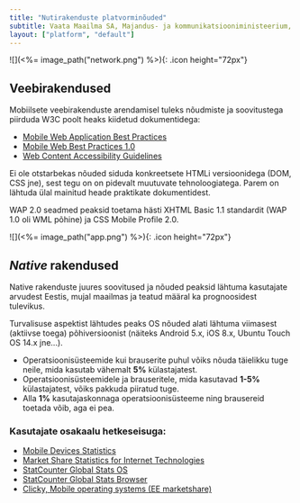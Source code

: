 ```yaml
---
title: "Nutirakenduste platvorminõuded"
subtitle: Vaata Maailma SA, Majandus- ja kommunikatsiooniministeerium, <time>3. dets 2014</time>
layout: ["platform", "default"]
---
```

<div class="left">
![](<%= image_path("network.png") %>){: .icon height="72px"}

## Veebirakendused

Mobiilsete veebirakenduste arendamisel tuleks nõudmiste ja soovitustega piirduda W3C poolt heaks kiidetud dokumentidega:

- [Mobile Web Application Best Practices](https://www.w3.org/TR/mwabp/)
- [Mobile Web Best Practices 1.0](https://www.w3.org/TR/mobile-bp/)
- [Web Content Accessibility Guidelines](https://www.w3.org/TR/WCAG20/)

Ei ole otstarbekas nõuded siduda konkreetsete HTMLi versioonidega (DOM, CSS jne), sest tegu on on pidevalt muutuvate tehnoloogiatega. Parem on lähtuda ülal mainitud heade praktikate dokumentidest.

WAP 2.0 seadmed peaksid toetama hästi XHTML Basic 1.1 standardit (WAP 1.0 oli WML põhine) ja CSS Mobile Profile 2.0.
</div>

<div class="right">
![](<%= image_path("app.png") %>){: .icon height="72px"}

## _Native_ rakendused

Native rakenduste juures soovitused ja nõuded peaksid lähtuma kasutajate arvudest Eestis, mujal maailmas ja teatud määral ka
prognoosidest tulevikus.

Turvalisuse aspektist lähtudes peaks OS nõuded alati lähtuma viimasest (aktiivse toega) põhiversioonist (näiteks Android 5.x, iOS 8.x, Ubuntu Touch OS 14.x jne...).

- Operatsioonisüsteemide kui brauserite puhul võiks nõuda täielikku tuge neile, mida kasutab vähemalt **5%** külastajatest.
- Operatsioonisüsteemidele ja brauseritele, mida kasutavad **1-5%** külastajatest, võiks pakkuda piiratud tuge.
- Alla **1%** kasutajaskonnaga operatsioonisüsteeme ning brausereid toetada võib, aga ei pea.

### Kasutajate osakaalu hetkeseisuga:

- [Mobile Devices Statistics](http://www.w3schools.com/browsers/browsers_mobile.asp)
- [Market Share Statistics for Internet Technologies](http://www.netmarketshare.com/)
- [StatCounter Global Stats OS](http://gs.statcounter.com/#mobile+tablet-os-EE-monthly-201302-201402)
- [StatCounter Global Stats Browser](http://gs.statcounter.com/#mobile+tablet-browser-EE-monthly-201302-201402)
- [Clicky, Mobile operating systems (EE marketshare)](http://clicky.com/marketshare/ee/operating-systems/mobile/)
</div>
